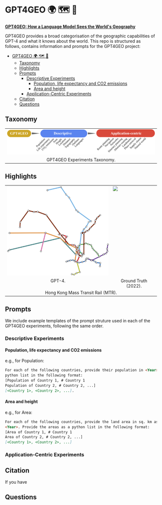 # GPT4GEO 🌍 🗺️ 🧭

[**GPT4GEO: How a Language Model Sees the World's Geography**](https://arxiv.org/abs/2306.00020)

GPT4GEO provides a broad categorisation of the geographic capabilities of GPT-4 and what it knows about the world. This repo is structured as follows, contains information and prompts for the GPT4GEO project:

- [GPT4GEO 🌍 🗺️ 🧭](#gpt4geo--️-)
  - [Taxonomy](#taxonomy)
  - [Highlights](#highlights)
  - [Prompts](#prompts)
    - [Descriptive Experiments](#descriptive-experiments)
      - [Population, life expectancy and CO2 emissions](#population-life-expectancy-and-co2-emissions)
      - [Area and height](#area-and-height)
    - [Application-Centric Experiments](#application-centric-experiments)
  - [Citation](#citation)
  - [Questions](#questions)

## Taxonomy

<table>
  <tr>
    <td valign="top"><img src="images/GPT4GEO_diagram.png" width="750"></td>
   </tr> 
    <td align="center">GPT4GEO Experiments Taxonomy.</td>
</table>

## Highlights

<table>
  <tr>
    <td valign="top"><img src="images/Hong_Kong_MTR_GPT4.png" width="350"></td>
    <td valign="top"><img src="images/Hong_Kong_MTR_GT.png" width="350"></td>
  </tr>
  <tr>
    <td align="center" valign="top">GPT-4.</td>
    <td align="center" valign="top">Ground Truth (2022).</td>
  </tr>
    <tr>
    <td colspan="2" align="center">Hong Kong Mass Transit Rail (MTR).</td>
  </tr>
</table>

## Prompts

We include example templates of the prompt struture used in each of the GPT4GEO experiments, following the same order.

### Descriptive Experiments

#### Population, life expectancy and CO2 emissions

e.g., for Population:
```markdown
For each of the following countries, provide their population in <Year> as a
python list in the following format:
[Population of Country 1, # Country 1
Population of Country 2, # Country 2, ...]
[<Country 1>, <Country 2>, ...].
```

#### Area and height

e.g., for Area:
```markdown
For each of the following countries, provide the land area in sq. km as of
<Year>. Provide the areas as a python list in the following format:
[Area of Country 1, # Country 1
Area of Country 2, # Country 2, ...]
[<Country 1>, <Country 2>, ...]
```




### Application-Centric Experiments




## Citation
If you have

## Questions